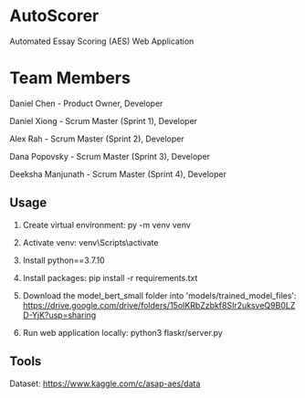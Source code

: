 # AutoScorer
Automated Essay Scoring (AES) Web Application

# Team Members
Daniel Chen - Product Owner, Developer

Daniel Xiong - Scrum Master (Sprint 1), Developer

Alex Rah - Scrum Master (Sprint 2), Developer

Dana Popovsky - Scrum Master (Sprint 3), Developer

Deeksha Manjunath - Scrum Master (Sprint 4), Developer

## Usage
1. Create virtual environment: py -m venv venv

2. Activate venv: venv\Scripts\activate

3. Install python==3.7.10

4. Install packages: pip install -r requirements.txt

5. Download the model_bert_small folder into 'models/trained_model_files': https://drive.google.com/drive/folders/15oIKRbZzbkf8SIr2uksveQ9B0LZD-YjK?usp=sharing

6. Run web application locally: python3 flaskr/server.py

## Tools

Dataset: https://www.kaggle.com/c/asap-aes/data

